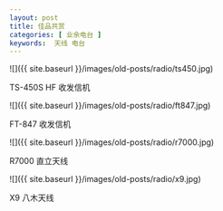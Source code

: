 ```yaml
---
layout: post
title: 佳品共赏
categories: [ 业余电台 ]
keywords:  天线 电台
---
```


![]({{ site.baseurl }}/images/old-posts/radio/ts450.jpg)

TS-450S HF 收发信机

![]({{ site.baseurl }}/images/old-posts/radio/ft847.jpg)

FT-847 收发信机

![]({{ site.baseurl }}/images/old-posts/radio/r7000.jpg)

R7000 直立天线

![]({{ site.baseurl }}/images/old-posts/radio/x9.jpg)

X9 八木天线